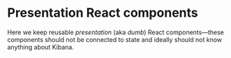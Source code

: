 # Presentation React components

Here we keep reusable *presentation* (aka *dumb*) React components&mdash;these
components should not be connected to state and ideally should not know anything
about Kibana.
